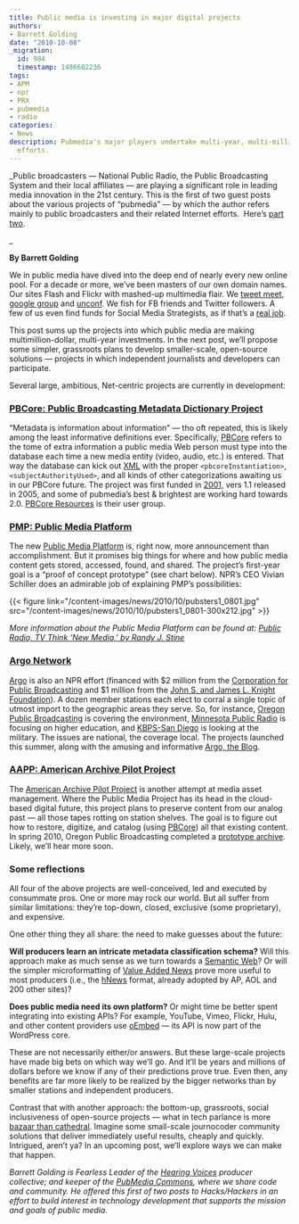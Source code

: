 ```yaml
---
title: Public media is investing in major digital projects
authors:
- Barrett Golding
date: "2010-10-08"
_migration:
  id: 984
  timestamp: 1486602236
tags:
- APM
- npr
- PRX
- pubmedia
- radio
categories:
- News
description: Pubmedia's major players undertake multi-year, multi-million dollar online
  efforts.
---
```


_Public broadcasters &#8212; National Public Radio, the Public Broadcasting System and their local affiliates &#8212; are playing a significant role in leading media innovation in the 21st century. This is the first of two guest posts about the various projects of &#8220;pubmedia&#8221; &#8212; by which the author refers mainly to public broadcasters and their related Internet efforts.  Here&#8217;s [part two][1].

_ 

**By Barrett Golding**

We in public media have dived into the deep end of nearly every new online pool. For a decade or more, we&#8217;ve been masters of our own domain names. Our sites Flash and Flickr with mashed-up multimedia flair. We [tweet meet][2], [google group][3] and [unconf][4]. We fish for FB friends and Twitter followers. A few of us even find funds for Social Media Strategists, as if that&#8217;s a [real job][5].

This post sums up the projects into which public media are making multimillion-dollar, multi-year investments. In the next post, we&#8217;ll propose some simpler, grassroots plans to develop smaller-scale, open-source solutions &#8212; projects in which independent journalists and developers can participate.

Several large, ambitious, Net-centric projects are currently in development:

### [PBCore: Public Broadcasting Metadata Dictionary Project][6]

&#8220;Metadata is information about information&#8221; &#8212; tho oft repeated, this is likely among the least informative definitions ever. Specifically, [PBCore][6] refers to the tome of extra information a public media Web person must type into the database each time a new media entity (video, audio, etc.) is entered. That way the database can kick out [XML][7] with the proper `<pbcoreInstantiation>`, `<subjectAuthorityUsed>`, and all kinds of other categorizations awaiting us in our PBCore future. The project was first funded in [2001][8], vers 1.1 released in 2005, and some of pubmedia&#8217;s best & brightest are working hard towards 2.0. [PBCore Resources][9] is their user group.

### [PMP: Public Media Platform][10]

The new [Public Media Platform][10] is, right now, more announcement than accomplishment. But it promises big things for where and how public media content gets stored, accessed, found, and shared. The project&#8217;s first-year goal is a &#8220;proof of concept prototype&#8221; (see chart below). NPR&#8217;s CEO Vivian Schiller does an admirable job of explaining PMP&#8217;s possibilities:

{{< figure link="/content-images/news/2010/10/pubsters1\_0801.jpg" src="/content-images/news/2010/10/pubsters1\_0801-300x212.jpg" >}}

_More information about the Public Media Platform can be found at: [Public Radio, TV Think &#8216;New Media,&#8217; by Randy J. Stine][11]_

### [Argo Network][12]

[Argo][12] is also an NPR effort (financed with $2 million from the [Corporation for Public Broadcasting][13] and $1 million from the [John S. and James L. Knight Foundation][14]). A dozen member stations each elect to corral a single topic of utmost import to the geographic areas they serve. So, for instance, [Oregon Public Broadcasting][15] is covering the environment, [Minnesota Public Radio][16] is focusing on higher education, and [KBPS-San Diego][17] is looking at the military. The issues are national, the coverage local. The projects launched this summer, along with the amusing and informative [Argo, the Blog][18].

### [AAPP: American Archive Pilot Project][19]

The [American Archive Pilot Project][19] is another attempt at media asset management. Where the Public Media Project has its head in the cloud-based digital future, this project plans to preserve content from our analog past &#8212; all those tapes rotting on station shelves. The goal is to figure out how to restore, digitize, and catalog (using [PBCore][20]) all that existing content. In spring 2010, Oregon Public Broadcasting completed a [prototype archive][21]. Likely, we&#8217;ll hear more soon.

### Some reflections

All four of the above projects are well-conceived, led and executed by consummate pros. One or more may rock our world. But all suffer from similar limitations: they&#8217;re top-down, closed, exclusive (some proprietary), and expensive.

One other thing they all share: the need to make guesses about the future:

**Will producers learn an intricate metadata classification schema?** Will this approach make as much sense as we turn towards a [Semantic Web][22]? Or will the simpler microformatting of [Value Added News][23] prove more useful to most producers (i.e., the [hNews][24] format, already adopted by AP, AOL and 200 other sites)?

**Does public media need its own platform?** Or might time be better spent integrating into existing APIs? For example, YouTube, Vimeo, Flickr, Hulu, and other content providers use [oEmbed][25] &#8212; its API is now part of the WordPress core.

These are not necessarily either/or answers. But these large-scale projects have made big bets on which way we&#8217;ll go. And it&#8217;ll be years and millions of dollars before we know if any of their predictions prove true. Even then, any benefits are far more likely to be realized by the bigger networks than by smaller stations and independent producers.

Contrast that with another approach: the bottom-up, grassroots, social inclusiveness of open-source projects &#8212; what in tech parlance is more [bazaar than cathedral][26]. Imagine some small-scale journocoder community solutions that deliver immediately useful results, cheaply and quickly. Intrigued, aren&#8217;t ya? In an upcoming post, we&#8217;ll explore ways we can make that happen.

_Barrett Golding is Fearless Leader of the [Hearing Voices][27] producer collective; and keeper of the [PubMedia Commons][28], where we share code and community. He offered this first of two posts to Hacks/Hackers in an effort to build interest in technology development that supports the mission and goals of public media._

 [1]: http://hackshackers.com/2010/11/22/public-media-needs-coding-collaborators/ "PubMedia - part 2"
 [2]: http://pubmediachat.org/ "PubMediaChat"
 [3]: http://groups.google.com/group/public_media/ "public media | Google Groups"
 [4]: http://www.publicmediacamp.org/ "PublicMediaCamp | An unconference in support of public media"
 [5]: http://hearingvoices.com/news/2009/10/social-media-guru/ "Video: Social Media Guru : HearVox"
 [6]: http://pbcore.org/2.0/ "PBCore: Public Broadcasting Metadata Dictionary Project"
 [7]: http://www.pbcore.org/PBCore/PBCoreXMLSchema.html "PBCore: XML Schema"
 [8]: http://www.pbcore.org/resources/index.html#covering "PBCore Metadata: Papers & Presentations, Resources & Links"
 [9]: http://www.pbcoreresources.org/ "PBCore Resources"
 [10]: http://www.current.org/web/web1011platform.shtml "Current.org | Public Media Platform announced, June 2010"
 [11]: http://www.rwonline.com/article/103980 "Public Radio, TV Think 'New Media', by Randy J. Stine"
 [12]: http://www.npr.org/templates/story/story.php?storyId=128777262 "About The Argo Network : NPR"
 [13]: http://www.cpb.org
 [14]: http://www.knightfdn.org
 [15]: http://ecotrope.opb.org/ "Ecotrope | Covering the Northwest's environment."
 [16]: http://oncampus.mpr.org/ "On Campus | Everything higher education in Minnesota."
 [17]: http://homepost.kpbs.org/ "Home Post | THE MILITARY IN SAN DIEGO"
 [18]: http://argoproject.org/blog/ "Argo, the Blog"
 [19]: http://www.cpb.org/pressroom/release.php?prn=719 "CPB: The Corporation for Public Broadcasting Selects Initiative Manager for American Archive Project"
 [20]: http://www.pbcoreresources.org/article/use_of_pbcore_in_the_american_archive_pilot_project/ "Use of PBCore in the American Archive Pilot Project | PBCore Resources"
 [21]: http://pressroom.opb.org/press-releases/opb-completes-american-archive-project/
 [22]: http://en.wikipedia.org/wiki/Semantic_Web "Semantic Web - Wikipedia, the free encyclopedia"
 [23]: http://valueaddednews.org/ "Value Added News"
 [24]: http://valueaddednews.org/benefits "Value Added News"
 [25]: http://www.oembed.com/ "oEmbed: Embedded representation of a URL on third party sites"
 [26]: http://www.catb.org/~esr/writings/cathedral-bazaar/cathedral-bazaar/ "The Cathedral and the Bazaar, by Eric Steven Raymond"
 [27]: http://hearingvoices.com/
 [28]: http://www.pubmedia.us
